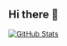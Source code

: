 ## Hi there 👋
[![GitHub Stats](https://github-readme-stats.vercel.app/api?username=edumoro412&show_icons=true)](https://github.com/anuraghazra/github-readme-stats)
<!--
**edumoro412/edumoro412** is a ✨ _special_ ✨ repository because its `README.md` (this file) appears on your GitHub profile.

Here are some ideas to get you started:

- 🔭 I’m currently working on ...
- 🌱 I’m currently learning ...
- 👯 I’m looking to collaborate on ...
- 🤔 I’m looking for help with ...
- 💬 Ask me about ...
- 📫 How to reach me: ...
- 😄 Pronouns: ...
- ⚡ Fun fact: ...
-->
